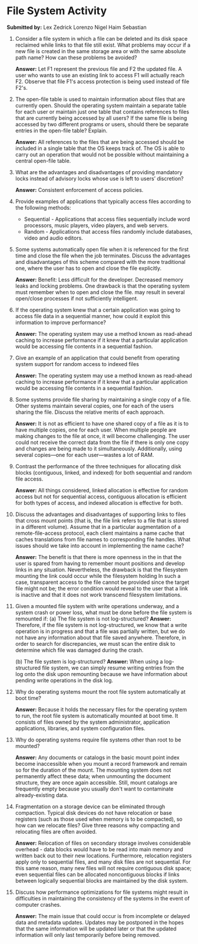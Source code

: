 
# File System Activity
**Submitted by:**
Lex Zedrick Lorenzo 
Nigel Haim Sebastian 

1. Consider a file system in which a file can be deleted and its disk space reclaimed while links to that file still exist. What problems may occur if a new file is created in the same storage area or with the same absolute path name? How can these problems be avoided?

	**Answer:** Let F1 represent the previous file and F2 the updated file. A user who wants to use an existing link to access F1 will actually reach F2. Observe that file F1's access protection is being used instead of file F2's.

2. The open-file table is used to maintain information about files that are currently open. Should the operating system maintain a separate table for each user or maintain just one table that contains references to files that are currently being accessed by all users? If the same file is being accessed by two different programs or users, should there be separate entries in the open-file table? Explain.

	**Answer:**  All references to the files that are being accessed should be included in a single table that the OS keeps track of. The OS is able to carry out an operation that would not be possible without maintaining a central open-file table.
	
3. What are the advantages and disadvantages of providing mandatory locks instead of advisory locks whose use is left to users’ discretion?

	**Answer:** Consistent enforcement of access policies.

4. Provide examples of applications that typically access files according to the following methods: 
	- Sequential - Applications that access files sequentially include word processors, music players, video players, and web servers.
	- Random - Applications that access files randomly include databases, video and audio editors.
5. Some systems automatically open file when it is referenced for the first time and close the file when the job terminates. Discuss the advantages and disadvantages of this scheme compared with the more traditional one, where the user has to open and close the file explicitly.
	
	**Answer:** Benefit: Less difficult for the developer. Decreased memory leaks and locking problems. One drawback is that the operating system must remember when to open and close the file. may result in several open/close processes if not sufficiently intelligent.
	
6. If the operating system knew that a certain application was going to access file data in a sequential manner, how could it exploit this information to improve performance?
	
	**Answer:** The operating system may use a method known as read-ahead caching to increase performance if it knew that a particular application would be accessing file contents in a sequential fashion.

7.  Give an example of an application that could benefit from operating system support for random access to indexed files

	 **Answer:** The operating system may use a method known as read-ahead caching to increase performance if it knew that a particular application would be accessing file contents in a sequential fashion.

8. Some systems provide file sharing by maintaining a single copy of a file. Other systems maintain several copies, one for each of the users sharing the file. Discuss the relative merits of each approach.

	**Answer:** It is not as efficient to have one shared copy of a file as it is to have multiple copies, one for each user. When multiple people are making changes to the file at once, it will become challenging. The user could not receive the correct data from the file if there is only one copy and changes are being made to it simultaneously. Additionally, using several copies—one for each user—wastes a lot of RAM.
	
9. Contrast the performance of the three techniques for allocating disk blocks (contiguous, linked, and indexed) for both sequential and random file access.

	**Answer:** All things considered, linked allocation is effective for random access but not for sequential access, contiguous allocation is efficient for both types of access, and indexed allocation is effective for both.

10. Discuss the advantages and disadvantages of supporting links to files that cross mount points (that is, the file link refers to a file that is stored in a different volume). Assume that in a particular augmentation of a remote-file-access protocol, each client maintains a name cache that caches translations from file names to corresponding file handles. What issues should we take into account in implementing the name cache?

	**Answer:** The benefit is that there is more openness in the in that the user is spared from having to remember mount positions and develop links in any situation. Nevertheless, the drawback is that the filesystem mounting the link could occur while the filesystem holding In such a case, transparent access to the file cannot be provided since the target file might not be; the error condition would reveal to the user that a link is inactive and that it does not work transcend filesystem limitations.

11. Given a mounted file system with write operations underway, and a system crash or power loss, what must be done before the file system is remounted if: 
	(a) The file system is not log-structured? 
		**Answer:** Therefore, if the file system is not log-structured, we know that a write operation is in progress and that a file was partially written, but we do not have any information about that file saved anywhere. Therefore, in order to search for discrepancies, we must scan the entire disk to determine which file was damaged during the crash.
	
	(b) The file system is log-structured?
		**Answer:** When using a log-structured file system, we can simply resume writing entries from the log onto the disk upon remounting because we have information about pending write operations in the disk log.

12. Why do operating systems mount the root file system automatically at boot time?

	**Answer:** Because it holds the necessary files for the operating system to run, the root file system is automatically mounted at boot time. It consists of files owned by the system administrator, application applications, libraries, and system configuration files.

13. Why do operating systems require file systems other than root to be mounted?

	**Answer:** Any documents or catalogs in the basic mount point index become inaccessible when you mount a record framework and remain so for the duration of the mount. The mounting system does not permanently affect these data; when unmounting the document structure, they are once again accessible. Still, mount catalogs are frequently empty because you usually don't want to contaminate already-existing data.

14. Fragmentation on a storage device can be eliminated through compaction. Typical disk devices do not have relocation or base registers (such as those used when memory is to be compacted), so how can we relocate files? Give three reasons why compacting and relocating files are often avoided.

	**Answer:** Relocation of files on secondary storage involves considerable overhead - data blocks would have to be read into main memory and written back out to their new locations. Furthermore, relocation registers apply only to sequential files, and many disk files are not sequential. For this same reason, many new files will not require contiguous disk space; even sequential files can be allocated noncontiguous blocks if links between logically sequential blocks are maintained by the disk system.

15. Discuss how performance optimizations for file systems might result in difficulties in maintaining the consistency of the systems in the event of computer crashes.

	**Answer:** The main issue that could occur is from incomplete or delayed data and metadata updates. Updates may be postponed in the hopes that the same information will be updated later or that the updated information will only last temporarily before being removed.